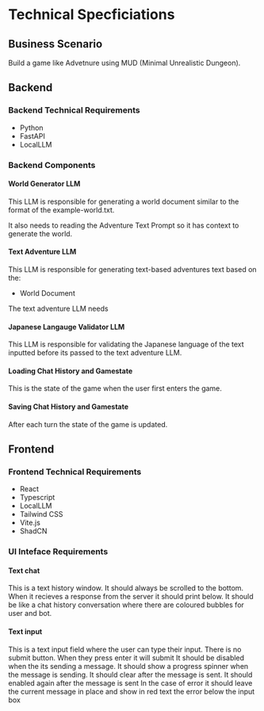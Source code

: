 # Technical Specficiations

## Business Scenario

Build a game like Advetnure using MUD (Minimal Unrealistic Dungeon).


## Backend

### Backend Technical Requirements
- Python
- FastAPI
- LocalLLM

### Backend Components

#### World Generator LLM

This LLM is responsible for generating a world document similar to the format of the example-world.txt.

It also needs to reading the Adventure Text Prompt so it has context to generate the world.

#### Text Adventure LLM

This LLM is responsible for generating text-based adventures text based on the:
- World Document

The text adventure LLM needs

#### Japanese Langauge Validator LLM

This LLM is responsible for validating the Japanese language of the text inputted before its passed to the text adventure LLM.

#### Loading Chat History and Gamestate

This is the state of the game when the user first enters the game.

#### Saving Chat History and Gamestate

After each turn the state of the game is updated.






## Frontend

### Frontend Technical Requirements

- React
- Typescript
- LocalLLM
- Tailwind CSS
- Vite.js
- ShadCN

### UI Inteface Requirements

#### Text chat

This is a text history window.
It should always be scrolled to the bottom.
When it recieves a response from the server it should print below.
It should be like a chat history conversation where there are coloured bubbles for user and bot.

#### Text input

This is a text input field where the user can type their input.
There is no submit button. When they press enter it will submit
It should be disabled when the its sending a message.
It should show a progress spinner when the message is sending.
It should clear after the message is sent.
It should enabled again after the message is sent
In the case of error it should leave the current message in place and show in red text the error below the input box